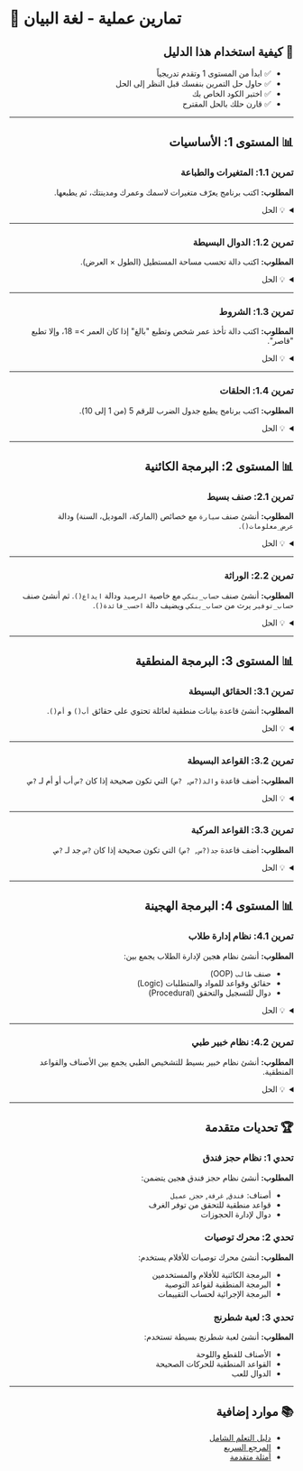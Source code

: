 # 🎯 تمارين عملية - لغة البيان

<div dir="rtl">

## 📝 كيفية استخدام هذا الدليل

- ✅ ابدأ من المستوى 1 وتقدم تدريجياً
- ✅ حاول حل التمرين بنفسك قبل النظر إلى الحل
- ✅ اختبر الكود الخاص بك
- ✅ قارن حلك بالحل المقترح

---

## 📊 المستوى 1: الأساسيات

### تمرين 1.1: المتغيرات والطباعة

**المطلوب:**
اكتب برنامج يعرّف متغيرات لاسمك وعمرك ومدينتك، ثم يطبعها.

<details>
<summary>💡 الحل</summary>

```javascript
متغير الاسم = "أحمد";
متغير العمر = 25;
متغير المدينة = "الرياض";

اطبع("الاسم:", الاسم);
اطبع("العمر:", العمر);
اطبع("المدينة:", المدينة);
```
</details>

---

### تمرين 1.2: الدوال البسيطة

**المطلوب:**
اكتب دالة تحسب مساحة المستطيل (الطول × العرض).

<details>
<summary>💡 الحل</summary>

```javascript
دالة مساحة_مستطيل(الطول, العرض) {
    ارجع الطول * العرض;
}

متغير المساحة = مساحة_مستطيل(5, 10);
اطبع("المساحة:", المساحة); // 50
```
</details>

---

### تمرين 1.3: الشروط

**المطلوب:**
اكتب دالة تأخذ عمر شخص وتطبع "بالغ" إذا كان العمر >= 18، وإلا تطبع "قاصر".

<details>
<summary>💡 الحل</summary>

```javascript
دالة تحقق_العمر(العمر) {
    إذا (العمر >= 18) {
        اطبع("بالغ");
    } وإلا {
        اطبع("قاصر");
    }
}

تحقق_العمر(20); // "بالغ"
تحقق_العمر(15); // "قاصر"
```
</details>

---

### تمرين 1.4: الحلقات

**المطلوب:**
اكتب برنامج يطبع جدول الضرب للرقم 5 (من 1 إلى 10).

<details>
<summary>💡 الحل</summary>

```javascript
دالة جدول_الضرب(رقم) {
    لكل (متغير ط = 1; ط <= 10; ط++) {
        متغير النتيجة = رقم * ط;
        اطبع(رقم + " × " + ط + " = " + النتيجة);
    }
}

جدول_الضرب(5);
```
</details>

---

## 📊 المستوى 2: البرمجة الكائنية

### تمرين 2.1: صنف بسيط

**المطلوب:**
أنشئ صنف `سيارة` مع خصائص (الماركة، الموديل، السنة) ودالة `عرض_معلومات()`.

<details>
<summary>💡 الحل</summary>

```javascript
صنف سيارة {
    خاص الماركة;
    خاص الموديل;
    خاص السنة;
    
    منشئ(ماركة, موديل, سنة) {
        هذا.الماركة = ماركة;
        هذا.الموديل = موديل;
        هذا.السنة = سنة;
    }
    
    دالة عرض_معلومات() {
        اطبع("السيارة:", هذا.الماركة, هذا.الموديل, "(" + هذا.السنة + ")");
    }
}

متغير سيارتي = جديد سيارة("تويوتا", "كامري", 2023);
سيارتي.عرض_معلومات();
```
</details>

---

### تمرين 2.2: الوراثة

**المطلوب:**
أنشئ صنف `حساب_بنكي` مع خاصية `الرصيد` ودالة `ايداع()`. ثم أنشئ صنف `حساب_توفير` يرث من `حساب_بنكي` ويضيف دالة `احسب_فائدة()`.

<details>
<summary>💡 الحل</summary>

```javascript
صنف حساب_بنكي {
    خاص الرصيد;
    
    منشئ(رصيد_ابتدائي) {
        هذا.الرصيد = رصيد_ابتدائي;
    }
    
    دالة ايداع(مبلغ) {
        هذا.الرصيد += مبلغ;
        اطبع("تم الإيداع:", مبلغ);
        اطبع("الرصيد الجديد:", هذا.الرصيد);
    }
    
    احصل على الرصيد_الحالي() {
        ارجع هذا.الرصيد;
    }
}

صنف حساب_توفير يمتد حساب_بنكي {
    خاص نسبة_الفائدة;
    
    منشئ(رصيد_ابتدائي, نسبة_فائدة) {
        فائق(رصيد_ابتدائي);
        هذا.نسبة_الفائدة = نسبة_فائدة;
    }
    
    دالة احسب_فائدة() {
        متغير الفائدة = هذا.الرصيد * هذا.نسبة_الفائدة;
        هذا.ايداع(الفائدة);
        اطبع("الفائدة المضافة:", الفائدة);
    }
}

متغير حسابي = جديد حساب_توفير(1000, 0.05);
حسابي.احسب_فائدة(); // يضيف 5% فائدة
```
</details>

---

## 📊 المستوى 3: البرمجة المنطقية

### تمرين 3.1: الحقائق البسيطة

**المطلوب:**
أنشئ قاعدة بيانات منطقية لعائلة تحتوي على حقائق `أب()` و `أم()`.

<details>
<summary>💡 الحل</summary>

```javascript
// الحقائق
حقيقة أب("خالد", "أحمد");
حقيقة أب("خالد", "فاطمة");
حقيقة أب("أحمد", "محمد");

حقيقة أم("عائشة", "أحمد");
حقيقة أم("عائشة", "فاطمة");
حقيقة أم("مريم", "محمد");

// الاستعلامات
متغير أبناء_خالد = استعلام أب("خالد", ?الابن);
اطبع("أبناء خالد:", أبناء_خالد);
// [{الابن: "أحمد"}, {الابن: "فاطمة"}]
```
</details>

---

### تمرين 3.2: القواعد البسيطة

**المطلوب:**
أضف قاعدة `والد(?س, ?ص)` التي تكون صحيحة إذا كان `?س` أب أو أم لـ `?ص`.

<details>
<summary>💡 الحل</summary>

```javascript
// الحقائق
حقيقة أب("خالد", "أحمد");
حقيقة أم("عائشة", "أحمد");

// القاعدة
قاعدة والد(?س, ?ص) :- أب(?س, ?ص);
قاعدة والد(?س, ?ص) :- أم(?س, ?ص);

// الاستعلام
متغير والدي_أحمد = استعلام والد(?الوالد, "أحمد");
اطبع(والدي_أحمد);
// [{الوالد: "خالد"}, {الوالد: "عائشة"}]
```
</details>

---

### تمرين 3.3: القواعد المركبة

**المطلوب:**
أضف قاعدة `جد(?س, ?ص)` التي تكون صحيحة إذا كان `?س` جد لـ `?ص`.

<details>
<summary>💡 الحل</summary>

```javascript
// الحقائق
حقيقة أب("خالد", "أحمد");
حقيقة أب("أحمد", "محمد");

// القواعد
قاعدة جد(?س, ?ص) :- أب(?س, ?ع), أب(?ع, ?ص);

// الاستعلام
متغير جد_محمد = استعلام جد(?الجد, "محمد");
اطبع("جد محمد:", جد_محمد);
// [{الجد: "خالد"}]
```
</details>

---

## 📊 المستوى 4: البرمجة الهجينة

### تمرين 4.1: نظام إدارة طلاب

**المطلوب:**
أنشئ نظام هجين لإدارة الطلاب يجمع بين:
- صنف `طالب` (OOP)
- حقائق وقواعد للمواد والمتطلبات (Logic)
- دوال للتسجيل والتحقق (Procedural)

<details>
<summary>💡 الحل</summary>

```javascript
هجين {
    // 1. البرمجة الكائنية
    صنف طالب {
        خاص الاسم;
        خاص الرقم;
        خاص المواد;
        
        منشئ(اسم, رقم) {
            هذا.الاسم = اسم;
            هذا.الرقم = رقم;
            هذا.المواد = [];
        }
        
        دالة أضف_مادة(مادة) {
            هذا.المواد.ادفع(مادة);
            // إضافة حقيقة منطقية
            حقيقة مسجل(هذا.الرقم, مادة);
        }
        
        احصل على عدد_المواد() {
            ارجع هذا.المواد.طول;
        }
    }
    
    // 2. البرمجة المنطقية - الحقائق
    حقيقة مادة("برمجة1", 3);
    حقيقة مادة("برمجة2", 3);
    حقيقة مادة("قواعد_بيانات", 3);
    
    // المتطلبات
    حقيقة متطلب("برمجة2", "برمجة1");
    حقيقة متطلب("قواعد_بيانات", "برمجة1");
    
    // 3. البرمجة المنطقية - القواعد
    قاعدة يمكن_تسجيل(?طالب, ?مادة) :-
        مادة(?مادة, ?ساعات),
        متطلب(?مادة, ?متطلب),
        مسجل(?طالب, ?متطلب);
    
    // يمكن تسجيل المادة إذا لم يكن لها متطلبات
    قاعدة يمكن_تسجيل(?طالب, ?مادة) :-
        مادة(?مادة, ?ساعات),
        عدم متطلب(?مادة, ?أي_متطلب);
    
    // 4. البرمجة الإجرائية
    دالة سجل_مادة(طالب, مادة) {
        اطبع("محاولة تسجيل", طالب.الاسم, "في", مادة);
        
        متغير نتيجة = استعلام يمكن_تسجيل(طالب.الرقم, مادة);
        
        إذا (نتيجة.طول > 0) {
            طالب.أضف_مادة(مادة);
            اطبع("✅ تم التسجيل بنجاح!");
        } وإلا {
            اطبع("❌ لا يمكن التسجيل - المتطلبات غير مكتملة");
        }
    }
    
    // 5. الاستخدام
    متغير أحمد = جديد طالب("أحمد", "S001");
    
    // تسجيل المادة الأولى (بدون متطلبات)
    سجل_مادة(أحمد, "برمجة1");
    
    // محاولة تسجيل مادة لها متطلبات
    سجل_مادة(أحمد, "برمجة2"); // سينجح
    سجل_مادة(أحمد, "قواعد_بيانات"); // سينجح
    
    اطبع("عدد المواد المسجلة:", أحمد.عدد_المواد);
}
```
</details>

---

### تمرين 4.2: نظام خبير طبي

**المطلوب:**
أنشئ نظام خبير بسيط للتشخيص الطبي يجمع بين الأصناف والقواعد المنطقية.

<details>
<summary>💡 الحل</summary>

```javascript
هجين {
    // الأصناف
    صنف مريض {
        خاص الاسم;
        خاص الأعراض;
        
        منشئ(اسم) {
            هذا.الاسم = اسم;
            هذا.الأعراض = [];
        }
        
        دالة أضف_عرض(عرض) {
            هذا.الأعراض.ادفع(عرض);
        }
    }
    
    // الحقائق - قاعدة بيانات الأمراض
    حقيقة مرض("حمى", ["حرارة", "صداع"]);
    حقيقة مرض("إنفلونزا", ["حرارة", "سعال", "صداع", "إرهاق"]);
    حقيقة مرض("حساسية", ["عطاس", "حكة", "احمرار"]);
    حقيقة مرض("برد", ["سعال", "رشح", "صداع"]);
    
    // القواعد
    قاعدة تشخيص_محتمل(?مرض, ?أعراض_المريض) :-
        مرض(?مرض, ?أعراض_المرض),
        يحتوي(?أعراض_المريض, ?أعراض_المرض);
    
    // الدوال
    دالة شخص_مريض(مريض) {
        اطبع("\n=== تشخيص المريض:", مريض.الاسم, "===");
        اطبع("الأعراض:", مريض.الأعراض);
        
        // البحث عن التشخيص
        متغير تشخيصات = [];
        
        // فحص كل مرض
        متغير أمراض = ["حمى", "إنفلونزا", "حساسية", "برد"];
        
        لكل (متغير ط = 0; ط < أمراض.طول; ط++) {
            متغير مرض = أمراض[ط];
            متغير نتيجة = استعلام مرض(مرض, ?أعراض);
            
            إذا (نتيجة.طول > 0) {
                متغير أعراض_المرض = نتيجة[0].أعراض;
                متغير تطابق = 0;
                
                // حساب نسبة التطابق
                لكل (متغير ع = 0; ع < مريض.الأعراض.طول; ع++) {
                    إذا (أعراض_المرض.يتضمن(مريض.الأعراض[ع])) {
                        تطابق++;
                    }
                }
                
                إذا (تطابق > 0) {
                    متغير نسبة = (تطابق / أعراض_المرض.طول) * 100;
                    تشخيصات.ادفع({
                        مرض: مرض,
                        نسبة_التطابق: نسبة
                    });
                }
            }
        }
        
        // عرض النتائج
        إذا (تشخيصات.طول > 0) {
            اطبع("\nالتشخيصات المحتملة:");
            لكل (متغير ط = 0; ط < تشخيصات.طول; ط++) {
                اطبع("-", تشخيصات[ط].مرض, 
                      "(" + تشخيصات[ط].نسبة_التطابق + "% تطابق)");
            }
        } وإلا {
            اطبع("❌ لا يمكن التشخيص - استشر طبيباً");
        }
    }
    
    // الاستخدام
    متغير أحمد = جديد مريض("أحمد");
    أحمد.أضف_عرض("حرارة");
    أحمد.أضف_عرض("صداع");
    أحمد.أضف_عرض("سعال");
    
    شخص_مريض(أحمد);
}
```
</details>

---

## 🏆 تحديات متقدمة

### تحدي 1: نظام حجز فندق

**المطلوب:**
أنشئ نظام حجز فندق هجين يتضمن:
- أصناف: `فندق`, `غرفة`, `حجز`, `عميل`
- قواعد منطقية للتحقق من توفر الغرف
- دوال لإدارة الحجوزات

### تحدي 2: محرك توصيات

**المطلوب:**
أنشئ محرك توصيات للأفلام يستخدم:
- البرمجة الكائنية للأفلام والمستخدمين
- البرمجة المنطقية لقواعد التوصية
- البرمجة الإجرائية لحساب التقييمات

### تحدي 3: لعبة شطرنج

**المطلوب:**
أنشئ لعبة شطرنج بسيطة تستخدم:
- الأصناف للقطع واللوحة
- القواعد المنطقية للحركات الصحيحة
- الدوال للعب

---

## 📚 موارد إضافية

- [دليل التعلم الشامل](./LEARNING_GUIDE.md)
- [المرجع السريع](./QUICK_REFERENCE.md)
- [أمثلة متقدمة](../examples/)

</div>

